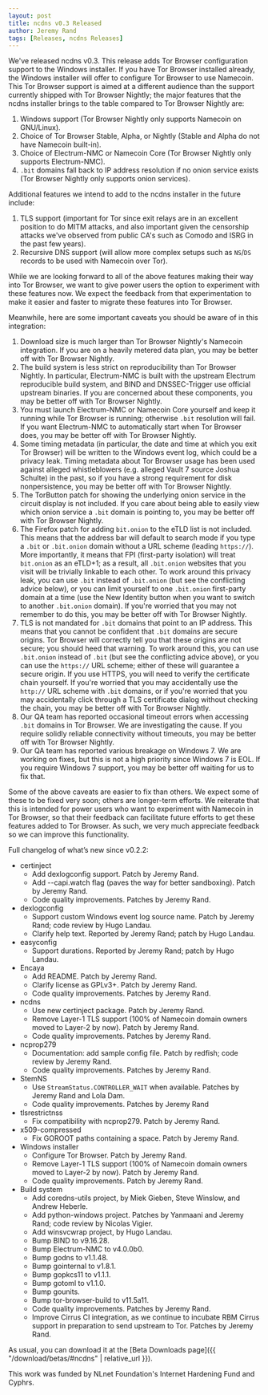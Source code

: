 ```yaml
---
layout: post
title: ncdns v0.3 Released
author: Jeremy Rand
tags: [Releases, ncdns Releases]
---
```


We've released ncdns v0.3.  This release adds Tor Browser configuration support to the Windows installer.  If you have Tor Browser installed already, the Windows installer will offer to configure Tor Browser to use Namecoin.  This Tor Browser support is aimed at a different audience than the support currently shipped with Tor Browser Nightly; the major features that the ncdns installer brings to the table compared to Tor Browser Nightly are:

1. Windows support (Tor Browser Nightly only supports Namecoin on GNU/Linux).
2. Choice of Tor Browser Stable, Alpha, or Nightly (Stable and Alpha do not have Namecoin built-in).
3. Choice of Electrum-NMC or Namecoin Core (Tor Browser Nightly only supports Electrum-NMC).
4. `.bit` domains fall back to IP address resolution if no onion service exists (Tor Browser Nightly only supports onion services).

Additional features we intend to add to the ncdns installer in the future include:

1. TLS support (important for Tor since exit relays are in an excellent position to do MITM attacks, and also important given the censorship attacks we've observed from public CA's such as Comodo and ISRG in the past few years).
2. Recursive DNS support (will allow more complex setups such as `NS`/`DS` records to be used with Namecoin over Tor).

While we are looking forward to all of the above features making their way into Tor Browser, we want to give power users the option to experiment with these features now.  We expect the feedback from that experimentation to make it easier and faster to migrate these features into Tor Browser.

Meanwhile, here are some important caveats you should be aware of in this integration:

1. Download size is much larger than Tor Browser Nightly's Namecoin integration.  If you are on a heavily metered data plan, you may be better off with Tor Browser Nightly.
2. The build system is less strict on reproducibility than Tor Browser Nightly.  In particular, Electrum-NMC is built with the upstream Electrum reproducible build system, and BIND and DNSSEC-Trigger use official upstream binaries.  If you are concerned about these components, you may be better off with Tor Browser Nightly.
3. You must launch Electrum-NMC or Namecoin Core yourself and keep it running while Tor Browser is running; otherwise `.bit` resolution will fail.  If you want Electrum-NMC to automatically start when Tor Browser does, you may be better off with Tor Browser Nightly.
4. Some timing metadata (in particular, the date and time at which you exit Tor Browser) will be written to the Windows event log, which could be a privacy leak.  Timing metadata about Tor Browser usage has been used against alleged whistleblowers (e.g. alleged Vault 7 source Joshua Schulte) in the past, so if you have a strong requirement for disk nonpersistence, you may be better off with Tor Browser Nightly.
5. The TorButton patch for showing the underlying onion service in the circuit display is not included.  If you care about being able to easily view which onion service a `.bit` domain is pointing to, you may be better off with Tor Browser Nightly.
6. The Firefox patch for adding `bit.onion` to the eTLD list is not included.  This means that the address bar will default to search mode if you type a `.bit` or `.bit.onion` domain without a URL scheme (leading `https://`).  More importantly, it means that FPI (first-party isolation) will treat `bit.onion` as an eTLD+1; as a result, all `.bit.onion` websites that you visit will be trivially linkable to each other.  To work around this privacy leak, you can use `.bit` instead of `.bit.onion` (but see the conflicting advice below), or you can limit yourself to one `.bit.onion` first-party domain at a time (use the New Identity button when you want to switch to another `.bit.onion` domain).  If you're worried that you may not remember to do this, you may be better off with Tor Browser Nightly.
7. TLS is not mandated for `.bit` domains that point to an IP address.  This means that you cannot be confident that `.bit` domains are secure origins.  Tor Browser will correctly tell you that these origins are not secure; you should heed that warning.  To work around this, you can use `.bit.onion` instead of `.bit` (but see the conflicting advice above), or you can use the `https://` URL scheme; either of these will guarantee a secure origin.  If you use HTTPS, you will need to verify the certificate chain yourself.  If you're worried that you may accidentally use the `http://` URL scheme with `.bit` domains, or if you're worried that you may accidentally click through a TLS certificate dialog without checking the chain, you may be better off with Tor Browser Nightly.
8. Our QA team has reported occasional timeout errors when accessing `.bit` domains in Tor Browser.  We are investigating the cause.  If you require solidly reliable connectivity without timeouts, you may be better off with Tor Browser Nightly.
9. Our QA team has reported various breakage on Windows 7.  We are working on fixes, but this is not a high priority since Windows 7 is EOL.  If you require Windows 7 support, you may be better off waiting for us to fix that.

Some of the above caveats are easier to fix than others.  We expect some of these to be fixed very soon; others are longer-term efforts.  We reiterate that this is intended for power users who want to experiment with Namecoin in Tor Browser, so that their feedback can facilitate future efforts to get these features added to Tor Browser.  As such, we very much appreciate feedback so we can improve this functionality.

Full changelog of what’s new since v0.2.2:

* certinject
    * Add dexlogconfig support.  Patch by Jeremy Rand.
    * Add --capi.watch flag (paves the way for better sandboxing).  Patch by Jeremy Rand.
    * Code quality improvements.  Patches by Jeremy Rand.
* dexlogconfig
    * Support custom Windows event log source name.  Patch by Jeremy Rand; code review by Hugo Landau.
    * Clarify help text.  Reported by Jeremy Rand; patch by Hugo Landau.
* easyconfig
    * Support durations.  Reported by Jeremy Rand; patch by Hugo Landau.
* Encaya
    * Add README.  Patch by Jeremy Rand.
    * Clarify license as GPLv3+.  Patch by Jeremy Rand.
    * Code quality improvements.  Patches by Jeremy Rand.
* ncdns
    * Use new certinject package.  Patch by Jeremy Rand.
    * Remove Layer-1 TLS support (100% of Namecoin domain owners moved to Layer-2 by now).  Patch by Jeremy Rand.
    * Code quality improvements.  Patches by Jeremy Rand.
* ncprop279
    * Documentation: add sample config file.  Patch by redfish; code review by Jeremy Rand.
    * Code quality improvements.  Patches by Jeremy Rand.
* StemNS
    * Use `StreamStatus.CONTROLLER_WAIT` when available.  Patches by Jeremy Rand and Lola Dam.
    * Code quality improvements.  Patches by Jeremy Rand
* tlsrestrictnss
    * Fix compatibility with ncprop279.  Patch by Jeremy Rand.
* x509-compressed
    * Fix GOROOT paths containing a space.  Patch by Jeremy Rand.
* Windows installer
    * Configure Tor Browser.  Patch by Jeremy Rand.
    * Remove Layer-1 TLS support (100% of Namecoin domain owners moved to Layer-2 by now).  Patch by Jeremy Rand.
    * Code quality improvements.  Patch by Jeremy Rand.
* Build system
    * Add coredns-utils project, by Miek Gieben, Steve Winslow, and Andrew Heberle.
    * Add python-windows project.  Patches by Yanmaani and Jeremy Rand; code review by Nicolas Vigier.
    * Add winsvcwrap project, by Hugo Landau.
    * Bump BIND to v9.16.28.
    * Bump Electrum-NMC to v4.0.0b0.
    * Bump godns to v1.1.48.
    * Bump gointernal to v1.8.1.
    * Bump gopkcs11 to v1.1.1.
    * Bump gotoml to v1.1.0.
    * Bump gounits.
    * Bump tor-browser-build to v11.5a11.
    * Code quality improvements.  Patches by Jeremy Rand.
    * Improve Cirrus CI integration, as we continue to incubate RBM Cirrus support in preparation to send upstream to Tor.  Patches by Jeremy Rand.

As usual, you can download it at the [Beta Downloads page]({{ "/download/betas/#ncdns" | relative_url }}).

This work was funded by NLnet Foundation's Internet Hardening Fund and Cyphrs.
